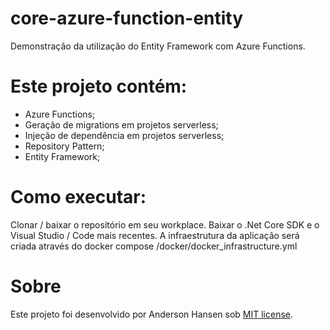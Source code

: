 # core-azure-function-entity
Demonstração da utilização do Entity Framework com Azure Functions.

# Este projeto contém:
- Azure Functions;
- Geração de migrations em projetos serverless;
- Injeção de dependência em projetos serverless;
- Repository Pattern;
- Entity Framework;

# Como executar:
Clonar / baixar o repositório em seu workplace.
Baixar o .Net Core SDK e o Visual Studio / Code mais recentes.
A infraestrutura da aplicação será criada através do docker compose /docker/docker_infrastructure.yml

# Sobre
Este projeto foi desenvolvido por Anderson Hansen sob [MIT license](LICENSE).